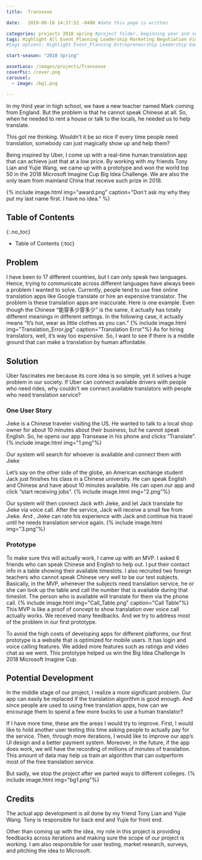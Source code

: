 ```yaml
---
title:  Transease

date:   2019-08-10 14:37:52 -0400 #date this page is written

categories: projects 2018 spring #project folder, beginning year and season
tags: Highlight All Event_Planning Leadership Marketing Negotiation Video_Editing Web_Design
#tags options: Highlight Event_Planning Entrepreneurship Leadership Game_Design Marketing Negotiation Video_Editing Web_Design

start-season: "2018 Spring"

assetLoco: /images/projects/Transease
coverPic: /cover.png
carousel:
  - image: /bg1.png

---
```

In my third year in high school, we have a new teacher named Mark coming from England. But the problem is that he cannot speak Chinese at all. So, when he needed to rent a house or talk to the locals, he needed us to help translate.

This got me thinking. Wouldn’t it be so nice if every time people need translation, somebody can just magically show up and help them?

Being inspired by Uber, I come up with a real-time human translation app that can achieve just that at a low price. By working with my friends Tony Lian and Yujie Wang, we came up with a prototype and won the world top 50 in the 2018 Microsoft Imagine Cup Big Idea Challenge. We are also the only team from mainland China that receive such prize in 2018.

{% include image.html img="award.png" caption="Don't ask my why they put my last name first. I have no idea." %}

## Table of Contents
{:.no_toc}

* Table of Contents
{:toc}

## Problem

I have been to 17 different countries, but I can only speak two languages. Hence, trying to communicate across different languages have always been a problem I wanted to solve. Currently, people tend to use free online translation apps like Google translate or hire an expensive translator. The problem is these translation apps are inaccurate. Here is one example. Even though the Chinese “能穿多少穿多少” is the same, it actually has totally different meanings in different settings. In the following case, it actually means “It’s hot, wear as little clothes as you can.”
{% include image.html img="Translation_Error.jpg" caption="Translation Error"%}
As for hiring translators, well, it’s way too expensive. So, I want to see if there is a middle ground that can make a translation by human affordable.
## Solution

Uber fascinates me because its core idea is so simple, yet it solves a huge problem in our society. If Uber can connect available drivers with people who need rides, why couldn’t we connect available translators with people who need translation service?

### One User Story

Jieke is a Chinese traveler visiting the US. He wanted to talk to a local shop owner for about 10 minutes about their business, but he cannot speak English. So, he opens our app Transease in his phone and clicks “Translate”.
{% include image.html img="1.png"%}<br>

Our system will search for whoever is available and connect them with Jieke

Let’s say on the other side of the globe, an American exchange student Jack just finishes his class in a Chinese university. He can speak English and Chinese and have about 10 minutes available. He can open our app and click “start receiving jobs”.
{% include image.html img="2.png"%}<br>

Our system will then connect Jack with Jieke, and let Jack translate for Jieke via voice call. After the service, Jack will receive a small fee from Jieke. And , Jieke can rate his experience with Jack and continue his travel until he needs translation service again.
{% include image.html img="3.png"%}<br>

### Prototype

To make sure this will actually work, I came up with an MVP. I asked 6 friends who can speak Chinese and English to help out. I put their contact info in a table showing their available timeslots. I also recruited two foreign teachers who cannot speak Chinese very well to be our test subjects. Basically, in the MVP, whenever the subjects need translation service, he or she can look up the table and call the number that is available during that timeslot. The person who is available will translate for them via the phone call.
{% include image.html img="Call_Table.png" caption="Call Table"%}<br>
This MVP is like a proof of concept to show translation over voice call actually works. We received many feedbacks. And we try to address most of the problem in our first prototype.

To avoid the high costs of developing apps for different platforms, our first prototype is a website that is optimized for mobile users. It has login and voice calling features. We added more features such as ratings and video chat as we went. This prototype helped us win the Big Idea Challenge In 2018 Microsoft Imagine Cup.

## Potential Development

In the middle stage of our project, I realize a more significant problem. Our app can easily be replaced if the translation algorithm is good enough. And since people are used to using free translation apps, how can we encourage them to spend a few more bucks to use a human translator?

If I have more time, these are the areas I would try to improve. First, I would like to hold another user testing this time asking people to actually pay for the service. Then, through more iterations, I would like to improve our app’s UI design and a better payment system. Moreover, in the future, if the app does work, we will have the recording of millions of minutes of translation. This amount of data may help us train an algorithm that can outperform most of the free translation service.

But sadly, we stop the project after we parted ways to different colleges.
{% include image.html img="bg1.png"%}<br>

## Credits

The actual app development is all done by my friend Tony Lian and Yujie Wang. Tony is responsible for back end and Yujie for front end.

Other than coming up with the idea, my role in this project is providing feedbacks across iterations and making sure the scope of our project is working. I am also responsible for user testing, market research, surveys, and pitching the idea to Microsoft.
